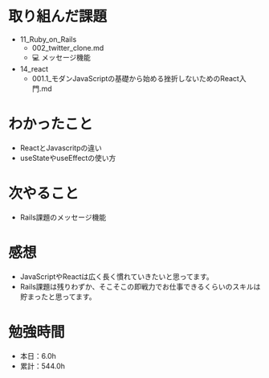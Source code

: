 # 取り組んだ課題
* 11_Ruby_on_Rails
  * 002_twitter_clone.md
  * 💻 メッセージ機能
* 14_react
  * 001.1_モダンJavaScriptの基礎から始める挫折しないためのReact入門.md

# わかったこと
* ReactとJavascritpの違い
* useStateやuseEffectの使い方

# 次やること
* Rails課題のメッセージ機能

# 感想
* JavaScriptやReactは広く長く慣れていきたいと思ってます。
* Rails課題は残りわずか、そこそこの即戦力でお仕事できるくらいのスキルは貯まったと思ってます。

# 勉強時間
* 本日：6.0h
* 累計：544.0h